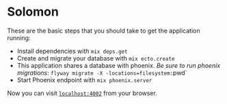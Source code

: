 # Solomon

These are the basic steps that you should take to get the application running:

  * Install dependencies with `mix deps.get`
  * Create and migrate your database with `mix ecto.create`
  * This application shares a database with phoenix.  *Be sure to run phoenix migrations*: `flyway migrate -X -locations=filesystem:`pwd`
  * Start Phoenix endpoint with `mix phoenix.server`

Now you can visit [`localhost:4002`](http://localhost:4002) from your browser.

